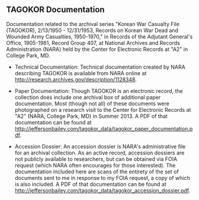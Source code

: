 ## TAGOKOR Documentation

Documentation related to the archival series "Korean War Casualty File (TAGOKOR), 2/13/1950 - 12/31/1953, Records on Korean War Dead and Wounded Army Casualties, 1950-1970," in Records of the Adjutant General's Office, 1905-1981, Record Group 407, at National Archives and Records Administration (NARA) held by the Center for Electronic Records at "A2" in College Park, MD.

  * Technical Documentation: Technical documentation created by NARA describing TAGOKOR is available from NARA online at http://research.archives.gov/description/1128348.
  
  * Paper Documentation: Though TAGOKOR is an electronic record, the collection does include one archival box of additional paper documentation. Most (though not all) of these documents were photographed on a research visit to the Center for Electronic Records at "A2" (NARA, College Park, MD) in Summer 2013. A PDF of that documentation can be found at http://jeffersonbailey.com/tagokor_data/tagokor_paper_documentation.pdf. 
  
  * Accession Dossier: An accession dossier is NARA's administrative file for an archival collection. As an active record, accession dossiers are not publicly available to researchers, but can be obtained via FOIA request (which NARA often encourages for those interested). The documentation included here are scans of the entirety of the set of documents sent to me in response to my FOIA request, a copy of which is also included. A PDF of that documentation can be found at http://jeffersonbailey.com/tagokor_data/tagokor_accession_dossier.pdf. 